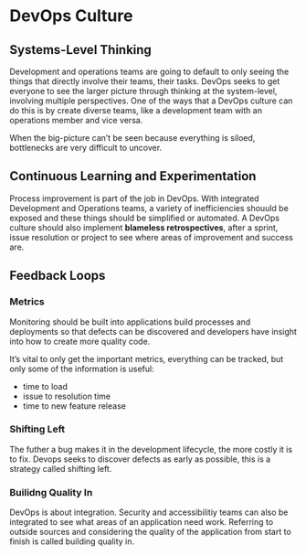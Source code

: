 # DevOps Culture

## Systems-Level Thinking

Development and operations teams are going to default to only seeing the things that directly involve their teams, their tasks. DevOps seeks to get everyone to see the larger picture through thinking at the system-level, involving multiple perspectives. One of the ways that a DevOps culture can do this is by create diverse teams, like a development team with an operations member and vice versa.

When the big-picture can’t be seen because everything is siloed, bottlenecks are very difficult to uncover.

## Continuous Learning and Experimentation

Process improvement is part of the job in DevOps. With integrated Development and Operations teams, a variety of inefficiencies shouuld be exposed and these things should be simplified or automated. A DevOps culture should also implement **blameless retrospectives**, after a sprint, issue resolution or project to see where areas of improvement and success are.

## Feedback Loops

### Metrics

Monitoring should be built into applications build processes and deployments so that defects can be discovered and developers have insight into how to create more quality code.

It’s vital to only get the important metrics, everything can be tracked, but only some of the information is useful:

- time to load
- issue to resolution time
- time to new feature release

### Shifting Left

The futher a bug makes it in the development lifecycle, the more costly it is to fix. Devops seeks to discover defects as early as possible, this is a strategy called shifting left.

### Builidng Quality In

DevOps is about integration. Security and accessibilitiy teams can also be integrated to see what areas of an application need work. Referring to outside sources and considering the quality of the application from start to finish is called building quality in.

